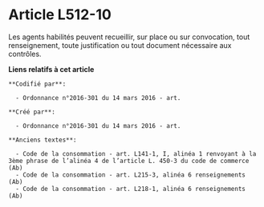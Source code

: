 # Article L512-10

Les agents habilités peuvent recueillir, sur place ou sur convocation, tout renseignement, toute justification ou tout
document nécessaire aux contrôles.

**Liens relatifs à cet article**

	**Codifié par**:

	  - Ordonnance n°2016-301 du 14 mars 2016 - art.

	**Créé par**:

	  - Ordonnance n°2016-301 du 14 mars 2016 - art.

	**Anciens textes**:

	  - Code de la consommation - art. L141-1, I, alinéa 1 renvoyant à la 3ème phrase de l’alinéa 4 de l’article L. 450-3 du code de commerce (Ab)
	  - Code de la consommation - art. L215-3, alinéa 6 renseignements (Ab)
	  - Code de la consommation - art. L218-1, alinéa 6 renseignements (Ab)
